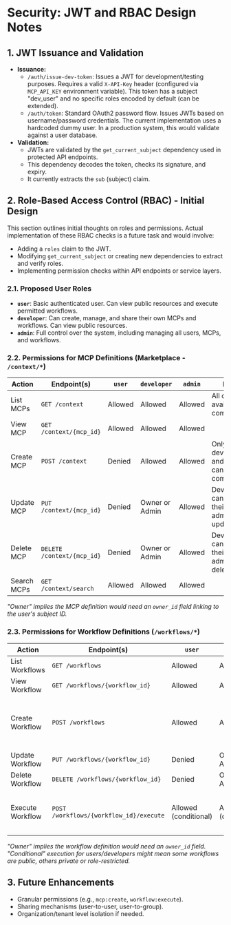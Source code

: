 # Security: JWT and RBAC Design Notes

## 1. JWT Issuance and Validation

- **Issuance:**
    - `/auth/issue-dev-token`: Issues a JWT for development/testing purposes. Requires a valid `X-API-Key` header (configured via `MCP_API_KEY` environment variable). This token has a subject "dev_user" and no specific roles encoded by default (can be extended).
    - `/auth/token`: Standard OAuth2 password flow. Issues JWTs based on username/password credentials. The current implementation uses a hardcoded dummy user. In a production system, this would validate against a user database.
- **Validation:**
    - JWTs are validated by the `get_current_subject` dependency used in protected API endpoints.
    - This dependency decodes the token, checks its signature, and expiry.
    - It currently extracts the `sub` (subject) claim.

## 2. Role-Based Access Control (RBAC) - Initial Design

This section outlines initial thoughts on roles and permissions. Actual implementation of these RBAC checks is a future task and would involve:
- Adding a `roles` claim to the JWT.
- Modifying `get_current_subject` or creating new dependencies to extract and verify roles.
- Implementing permission checks within API endpoints or service layers.

### 2.1. Proposed User Roles

- **`user`**: Basic authenticated user. Can view public resources and execute permitted workflows.
- **`developer`**: Can create, manage, and share their own MCPs and workflows. Can view public resources.
- **`admin`**: Full control over the system, including managing all users, MCPs, and workflows.

### 2.2. Permissions for MCP Definitions (Marketplace - `/context/*`)

| Action        | Endpoint(s)                | `user`      | `developer`          | `admin`     | Notes                                               |
|---------------|----------------------------|-------------|----------------------|-------------|-----------------------------------------------------|
| List MCPs     | `GET /context`             | Allowed     | Allowed              | Allowed     | All can view available components.                  |
| View MCP      | `GET /context/{mcp_id}`    | Allowed     | Allowed              | Allowed     |                                                     |
| Create MCP    | `POST /context`            | Denied      | Allowed              | Allowed     | Only developers and admins can add new components.  |
| Update MCP    | `PUT /context/{mcp_id}`    | Denied      | Owner or Admin       | Allowed     | Developers can update their own; admins can update any. |
| Delete MCP    | `DELETE /context/{mcp_id}` | Denied      | Owner or Admin       | Allowed     | Developers can delete their own; admins can delete any. |
| Search MCPs   | `GET /context/search`      | Allowed     | Allowed              | Allowed     |                                                     |

*"Owner" implies the MCP definition would need an `owner_id` field linking to the user's subject ID.*

### 2.3. Permissions for Workflow Definitions (`/workflows/*`)

| Action           | Endpoint(s)                         | `user`      | `developer`          | `admin`     | Notes                                                  |
|------------------|-------------------------------------|-------------|----------------------|-------------|--------------------------------------------------------|
| List Workflows   | `GET /workflows`                    | Allowed     | Allowed              | Allowed     |                                                        |
| View Workflow    | `GET /workflows/{workflow_id}`      | Allowed     | Allowed              | Allowed     |                                                        |
| Create Workflow  | `POST /workflows`                   | Allowed     | Allowed              | Allowed     | All authenticated users might be able to create workflows. |
| Update Workflow  | `PUT /workflows/{workflow_id}`      | Denied      | Owner or Admin       | Allowed     |                                                        |
| Delete Workflow  | `DELETE /workflows/{workflow_id}`   | Denied      | Owner or Admin       | Allowed     |                                                        |
| Execute Workflow | `POST /workflows/{workflow_id}/execute` | Allowed (conditional) | Allowed (conditional) | Allowed     | Execution rights might depend on workflow sensitivity.   |

*"Owner" implies the workflow definition would need an `owner_id` field.*
*"Conditional" execution for users/developers might mean some workflows are public, others private or role-restricted.*

## 3. Future Enhancements

- Granular permissions (e.g., `mcp:create`, `workflow:execute`).
- Sharing mechanisms (user-to-user, user-to-group).
- Organization/tenant level isolation if needed. 